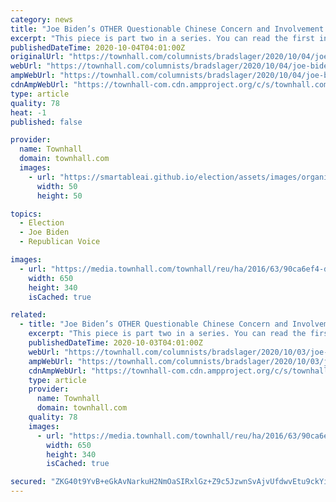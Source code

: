 ```yaml
---
category: news
title: "Joe Biden’s OTHER Questionable Chinese Concern and Involvement - Hollywood (Part Two)"
excerpt: "This piece is part two in a series. You can read the first installment here.SELF-CENSORING THEIR OWN SELF-INTERESTSThe pandemic has created a constant stream of challenges for the studios"
publishedDateTime: 2020-10-04T04:01:00Z
originalUrl: "https://townhall.com/columnists/bradslager/2020/10/04/joe-bidens-other-questionable-chinese-concern-and-involvement--hollywood-part-two-n2577301"
webUrl: "https://townhall.com/columnists/bradslager/2020/10/04/joe-bidens-other-questionable-chinese-concern-and-involvement--hollywood-part-two-n2577301"
ampWebUrl: "https://townhall.com/columnists/bradslager/2020/10/04/joe-bidens-other-questionable-chinese-concern-and-involvement--hollywood-part-two-n2577301?amp=true"
cdnAmpWebUrl: "https://townhall-com.cdn.ampproject.org/c/s/townhall.com/columnists/bradslager/2020/10/04/joe-bidens-other-questionable-chinese-concern-and-involvement--hollywood-part-two-n2577301?amp=true"
type: article
quality: 78
heat: -1
published: false

provider:
  name: Townhall
  domain: townhall.com
  images:
    - url: "https://smartableai.github.io/election/assets/images/organizations/townhall.com-50x50.jpg"
      width: 50
      height: 50

topics:
  - Election
  - Joe Biden
  - Republican Voice

images:
  - url: "https://media.townhall.com/townhall/reu/ha/2016/63/90ca6ef4-d0ce-4729-9c4a-0b1df4f8db40.jpg"
    width: 650
    height: 340
    isCached: true

related:
  - title: "Joe Biden’s OTHER Questionable Chinese Concern and Involvement - Hollywood (Part Two)"
    excerpt: "This piece is part two in a series. You can read the first installment here.SELF-CENSORING THEIR OWN SELF-INTERESTSThe pandemic has created a constant stream of challenges for the studios"
    publishedDateTime: 2020-10-03T04:01:00Z
    webUrl: "https://townhall.com/columnists/bradslager/2020/10/03/joe-bidens-other-questionable-chinese-concern-and-involvement--hollywood-part-two-n2577301"
    ampWebUrl: "https://townhall.com/columnists/bradslager/2020/10/03/joe-bidens-other-questionable-chinese-concern-and-involvement--hollywood-part-two-n2577301?amp=true"
    cdnAmpWebUrl: "https://townhall-com.cdn.ampproject.org/c/s/townhall.com/columnists/bradslager/2020/10/03/joe-bidens-other-questionable-chinese-concern-and-involvement--hollywood-part-two-n2577301?amp=true"
    type: article
    provider:
      name: Townhall
      domain: townhall.com
    quality: 78
    images:
      - url: "https://media.townhall.com/townhall/reu/ha/2016/63/90ca6ef4-d0ce-4729-9c4a-0b1df4f8db40.jpg"
        width: 650
        height: 340
        isCached: true

secured: "ZKG40t9YvB+eGkAvNarkuH2NmOaSIRxlGz+Z9c5JzwnSvAjvUfdwvEtu9ckYi8YbXtcAlALIH9IP0hQ48mxYXbAgZIjH5O8mlE4V953T4vEE8EOdqDSLKvKI5h59eA5AJ80TyOu2L0P1yIz7UnX/DH9NmZkoXfUFicPRbi3InKcLUF/9eWxnmD2AJGlyDV9KuzzARuwgEx39roGT36SGDi+J3WrpP6MAkTGXa/uxw+2EoZTUam9pHvIDtorAXiqLBZtXBhC4OgCQTTLZoVOJY8Rt62HRI5W10Jr/m2ATSQwidepDEuxBTHoig67irs9FOthmOXkJ3P9s1ymw1AdPPAXfiIvMs+PZwDdGSdiQ0D8=;TS4klKu1ycm3agZdU5chPw=="
---
```


